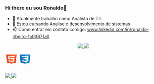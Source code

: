 ### Hi there eu sou Ronaldo👋




- 🔭 Atualmente trabalho como Analista de T.I
- 🌱 Estou cursando Analise e desenvolvimento de sistemas
- 📫 Como entrar em contato comigo: www.linkedin.com/in/ronaldo-ribeiro-1a03671a0

<div align="center">
  <a href="https://github.com/RonaldoRibeiro-J">
    <img height="180em" src="https://github-readme-stats.vercel.app/api?username=RonaldoRibeiro-J&show_icons=true&theme=dracula&include_all_commits=true" />
    <img height="180em" src="https://github-readme-stats.vercel.app/api/top-langs/?username=RonaldoRibeiro-J&layout=compact&langs_count=7&theme=dracula" />
  </a>
</div>

<div style="display: inline_block"><br>
  <img align="center" alt="Dev-HTML" height="30" width="40" src="https://raw.githubusercontent.com/devicons/devicon/master/icons/html5/html5-original.svg" />
  <img align="center" alt="Dev-CSS" height="30" width="40" src="https://raw.githubusercontent.com/devicons/devicon/master/icons/css3/css3-original.svg" />
  
</div>

##

<div>

  <a href="https://www.instagram.com/ribeiro.http/" target="_blank">
    <img src="https://img.shields.io/badge/-Instagram-%23E4405F?style=for-the-badge&logo=instagram&logoColor=white" />
  </a>
 
  <a href="www.linkedin.com/in/ronaldo-ribeiro-1a03671a0" target="_blank">
    <img src="https://img.shields.io/badge/-LinkedIn-%230077B5?style=for-the-badge&logo=linkedin&logoColor=white" />
  </a>
</div>





